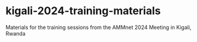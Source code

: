 # kigali-2024-training-materials
Materials for the training sessions from the AMMnet 2024 Meeting in Kigali, Rwanda
